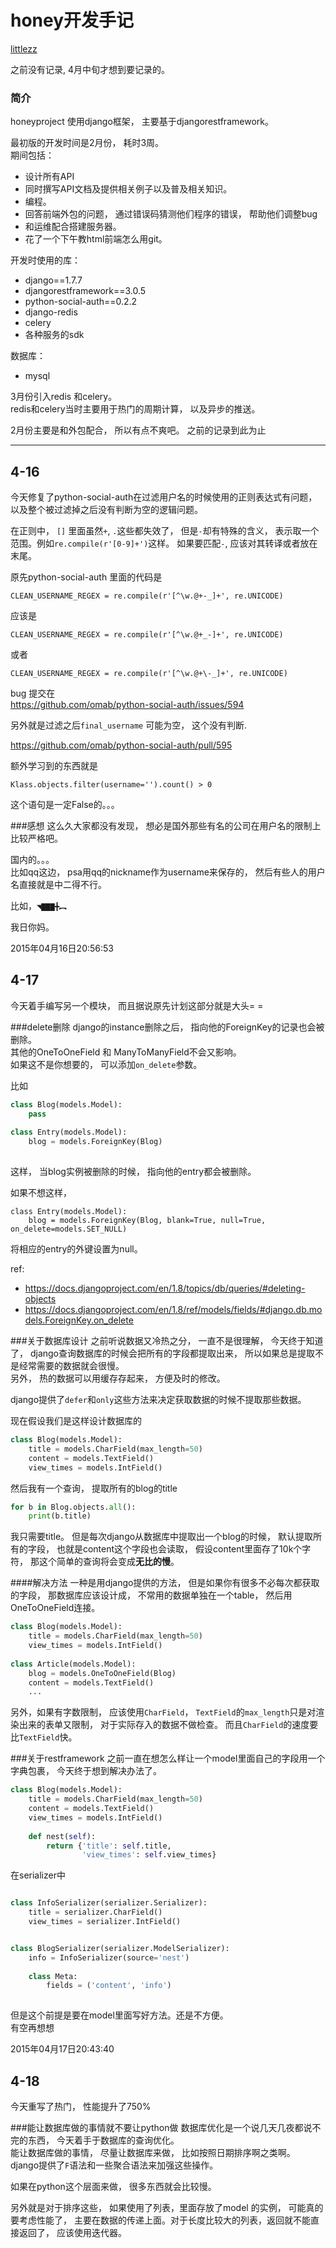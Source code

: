 honey开发手记
==========
[littlezz](https://github.com/littlezz)

之前没有记录, 4月中旬才想到要记录的。  

### 简介
honeyproject 使用django框架， 主要基于djangorestframework。  

最初版的开发时间是2月份， 耗时3周。  
期间包括：

- 设计所有API  
- 同时撰写API文档及提供相关例子以及普及相关知识。  
- 编程。  
- 回答前端外包的问题， 通过错误码猜测他们程序的错误， 帮助他们调整bug  
- 和运维配合搭建服务器。  
- 花了一个下午教html前端怎么用git。

开发时使用的库：  
- django==1.7.7
- djangorestframework==3.0.5
- python-social-auth==0.2.2
- django-redis
- celery
- 各种服务的sdk

数据库：   
- mysql  



3月份引入redis 和celery。  
redis和celery当时主要用于热门的周期计算， 以及异步的推送。  


2月份主要是和外包配合， 所以有点不爽吧。
之前的记录到此为止

---

4-16
-----
今天修复了python-social-auth在过滤用户名的时候使用的正则表达式有问题， 以及整个被过滤掉之后没有判断为空的逻辑问题。  

在正则中， `[]` 里面虽然`+`, `.`这些都失效了， 但是`-`却有特殊的含义， 表示取一个范围。例如`re.compile(r'[0-9]+')`这样。
如果要匹配`-`, 应该对其转译或者放在末尾。  

原先python-social-auth 里面的代码是

```
CLEAN_USERNAME_REGEX = re.compile(r'[^\w.@+-_]+', re.UNICODE)
```
应该是

```
CLEAN_USERNAME_REGEX = re.compile(r'[^\w.@+_-]+', re.UNICODE)
```

或者

```
CLEAN_USERNAME_REGEX = re.compile(r'[^\w.@+\-_]+', re.UNICODE)
```

bug 提交在  
<https://github.com/omab/python-social-auth/issues/594>

另外就是过滤之后`final_username` 可能为空， 这个没有判断.  

<https://github.com/omab/python-social-auth/pull/595>
 
额外学习到的东西就是  

```
Klass.objects.filter(username='').count() > 0
```
这个语句是一定False的。。。

###感想
这么久大家都没有发现， 想必是国外那些有名的公司在用户名的限制上比较严格吧。  

国内的。。。  
比如qq这边， psa用qq的nickname作为username来保存的， 然后有些人的用户名直接就是中二得不行。

比如，`◥▇▇▇╋︻`

我日你妈。  

2015年04月16日20:56:53

4-17
---------
今天着手编写另一个模块， 而且据说原先计划这部分就是大头= =   

###delete删除
django的instance删除之后， 指向他的ForeignKey的记录也会被删除。  
其他的OneToOneField 和 ManyToManyField不会又影响。  
如果这不是你想要的， 可以添加`on_delete`参数。  

比如

```python
class Blog(models.Model):
    pass
    
class Entry(models.Model):
    blog = models.ForeignKey(Blog)
    
```
这样， 当blog实例被删除的时候， 指向他的entry都会被删除。

如果不想这样， 

```
class Entry(models.Model):
    blog = models.ForeignKey(Blog, blank=True, null=True, on_delete=models.SET_NULL)

```
将相应的entry的外键设置为null。

ref:  

- <https://docs.djangoproject.com/en/1.8/topics/db/queries/#deleting-objects>  
- <https://docs.djangoproject.com/en/1.8/ref/models/fields/#django.db.models.ForeignKey.on_delete>  



###关于数据库设计
之前听说数据又冷热之分， 一直不是很理解， 今天终于知道了， django查询数据库的时候会把所有的字段都提取出来， 所以如果总是提取不是经常需要的数据就会很慢。  
另外， 热的数据可以用缓存存起来， 方便及时的修改。  

django提供了`defer`和`only`这些方法来决定获取数据的时候不提取那些数据。 

现在假设我们是这样设计数据库的

```python
class Blog(models.Model):
    title = models.CharField(max_length=50)
    content = models.TextField()
    view_times = models.IntField() 
```  

然后我有一个查询， 提取所有的blog的title

```python
for b in Blog.objects.all():
    print(b.title)
```

我只需要title。 但是每次django从数据库中提取出一个blog的时候， 默认提取所有的字段， 也就是content这个字段也会读取， 假设content里面存了10k个字符， 那这个简单的查询将会变成**无比的慢**。  

####解决方法
一种是用django提供的方法， 但是如果你有很多不必每次都获取的字段， 那数据库应该设计成， 不常用的数据单独在一个table， 然后用OneToOneField连接。  

```python
class Blog(models.Model):
    title = models.CharField(max_length=50)
    view_times = models.IntField()
    
class Article(models.Model):
    blog = models.OneToOneField(Blog)
    content = models.TextField()
    ...
```

另外，如果有字数限制， 应该使用`CharField`， `TextField`的`max_length`只是对渲染出来的表单又限制， 对于实际存入的数据不做检查。 而且`CharField`的速度要比`TextField`快。 


###关于restframework
之前一直在想怎么样让一个model里面自己的字段用一个字典包裹， 今天终于想到解决办法了。

```python
class Blog(models.Model):
    title = models.CharField(max_length=50)
    content = models.TextField()
    view_times = models.IntField() 
    
    def nest(self):
        return {'title': self.title,
                'view_times': self.view_times}

```
在serializer中

```python

class InfoSerializer(serializer.Serializer):
    title = serializer.CharField()
    view_times = serializer.IntField() 


class BlogSerializer(serializer.ModelSerializer):
    info = InfoSerializer(source='nest')
    
    class Meta:
        fields = ('content', 'info')
    
```
但是这个前提是要在model里面写好方法。还是不方便。  
有空再想想

2015年04月17日20:43:40

4-18
---------

今天重写了热门， 性能提升了750%  

###能让数据库做的事情就不要让python做
数据库优化是一个说几天几夜都说不完的东西， 今天着手于数据库的查询优化。  
能让数据库做的事情， 尽量让数据库来做， 比如按照日期排序啊之类啊。  django提供了`F`语法和一些聚合语法来加强这些操作。  

如果在python这个层面来做， 很多东西就会比较慢。  

另外就是对于排序这些， 如果使用了列表，里面存放了model 的实例， 可能真的要考虑性能了， 主要在数据的传递上面。对于长度比较大的列表，返回就不能直接返回了， 应该使用迭代器。  

